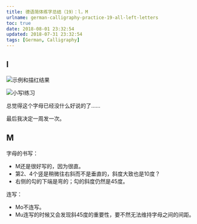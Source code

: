 ```yaml
---
title: 德语简体练字总结（19）：l，M
urlname: german-calligraphy-practice-19-all-left-letters
toc: true
date: 2018-08-01 23:32:54
updated: 2018-07-31 23:32:54
tags: [German, Calligraphy]
---
```


## l

![示例和描红结果](l-example.jpg)

![小写l练习](lowercase-l.jpg)

总觉得这个字母已经没什么好说的了……

最后我决定一周发一次。

## M

字母的书写：

* M还是很好写的，因为很直。
* 第2、4个竖是稍微往右斜而不是垂直的，斜度大致也是10度？
* 右侧的勾的下端是弯的；勾的斜度仍然是45度。

连写：

* Mo不连写。
* Mu连写的时候又会发现斜45度的重要性，要不然无法维持字母之间的间距。
